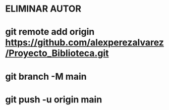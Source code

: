 # ELIMINAR AUTOR

# git remote add origin https://github.com/alexperezalvarez/Proyecto_Biblioteca.git
# git branch -M main
# git push -u origin main